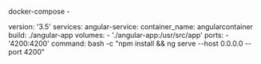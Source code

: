 docker-compose - 

version: '3.5'
services: 
    angular-service:
        container_name: angularcontainer
        build: ./angular-app
        volumes:
          - './angular-app:/usr/src/app'
        ports:
          - '4200:4200'
        command: bash -c "npm install && ng serve --host 0.0.0.0 --port 4200"